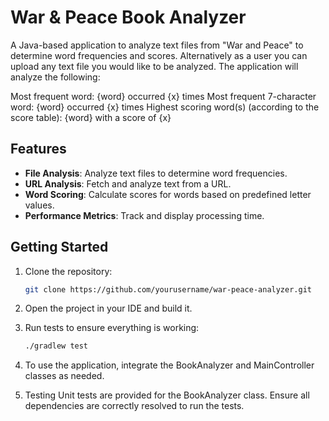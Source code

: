 # War & Peace Book Analyzer

A Java-based application to analyze text files from "War and Peace" to determine word frequencies and scores. Alternatively as a user you can upload
any text file you would like to be analyzed. The application will analyze the following:

Most frequent word: {word} occurred {x} times
Most frequent 7-character word: {word} occurred {x} times
Highest scoring word(s) (according to the score table): {word} with a score of {x}

## Features

- **File Analysis**: Analyze text files to determine word frequencies.
- **URL Analysis**: Fetch and analyze text from a URL.
- **Word Scoring**: Calculate scores for words based on predefined letter values.
- **Performance Metrics**: Track and display processing time.

## Getting Started

1. Clone the repository:
   ```bash
   git clone https://github.com/yourusername/war-peace-analyzer.git
2. Open the project in your IDE and build it.

3. Run tests to ensure everything is working:
    ```bash
    ./gradlew test

4. To use the application, integrate the BookAnalyzer and MainController classes as needed.

5. Testing
    Unit tests are provided for the BookAnalyzer class. Ensure all dependencies are correctly resolved to run the tests.


